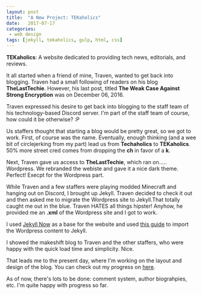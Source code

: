 ```yaml
---
layout: post
title:  "A New Project: TEKaholics"
date:   2017-07-17
categories:
 - web design
tags: [jekyll, tekaholics, gulp, html, css]
---
```


**TEKaholics**: A website dedicated to providing tech news, editorials, and reviews.

It all started when a friend of mine, Traven, wanted to get back into blogging.
Traven had a small following of readers on his blog **TheLastTechie**. However,
his last post, titled **The Weak Case Against Strong Encryption** was on December 06,
2016.

Traven expressed his desire to get back into blogging to the staff team of his
technology-based Discord server. I'm part of the staff team of course, how could
it be otherwise? :P

Us staffers thought that starting a blog would be pretty great, so we got to work.
First, of course was the name. Eventually, enough thinking (and a wee bit of
circlejerking from my part) lead us from **Techaholics** to **TEKaholics**. 50% more
street cred comes from dropping the **ch** in favor of a **k**.

Next, Traven gave us access to **TheLastTechie**, which ran on..... Wordpress. We
rebranded the webiste and gave it a nice dark theme. Perfect! Execpt for the
Wordpress part.

While Traven and a few staffers were playing modded Minecraft and hanging out
on Discord, I brought up Jekyll. Traven decided to check it out and then asked
me to migrate the Wordpress site to Jekyll.That totally caught me out in the blue.
Traven HATES all things hipster! Anyhow, he provided me an **.xml** of the Wordpress
site and I got to work.

I used [Jekyll Now](http://www.jekyllnow.com/) as a base for the website
and used [this guide](http://import.jekyllrb.com/docs/wordpressdotcom/) to
import the Wordpress content to Jekyll.

I showed the makeshift blog to Traven and the other staffers, who were
happy with the quick load time and simplicity. Nice.

That leads me to the present day, where I'm working on the layout and design
of the blog. You can check out my progress on [here](https://tekaholics.github.io/).

As of now, there's lots to be done: comment system, author biograhpies, etc.
I'm quite happy with progress so far.
